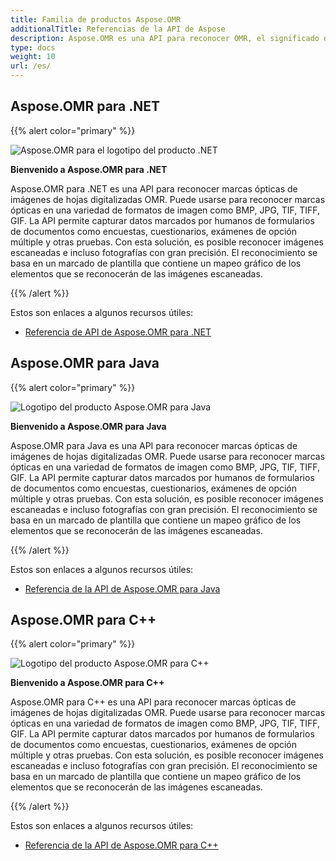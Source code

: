 ```yaml
---
title: Familia de productos Aspose.OMR
additionalTitle: Referencias de la API de Aspose
description: Aspose.OMR es una API para reconocer OMR, el significado de reconocimiento óptico de marcas, marcas ópticas de OMRSheet, que es una hoja de imágenes digitalizadas.
type: docs
weight: 10
url: /es/
---
```


## Aspose.OMR para .NET

{{% alert color="primary" %}} 

![Aspose.OMR para el logotipo del producto .NET](../logo_omr_net.svg)

**Bienvenido a Aspose.OMR para .NET**

Aspose.OMR para .NET es una API para reconocer marcas ópticas de imágenes de hojas digitalizadas OMR. Puede usarse para reconocer marcas ópticas en una variedad de formatos de imagen como BMP, JPG, TIF, TIFF, GIF. La API permite capturar datos marcados por humanos de formularios de documentos como encuestas, cuestionarios, exámenes de opción múltiple y otras pruebas. Con esta solución, es posible reconocer imágenes escaneadas e incluso fotografías con gran precisión. El reconocimiento se basa en un marcado de plantilla que contiene un mapeo gráfico de los elementos que se reconocerán de las imágenes escaneadas.

{{% /alert %}} 

Estos son enlaces a algunos recursos útiles:
- [Referencia de API de Aspose.OMR para .NET](/omr/es/net/)


## Aspose.OMR para Java

{{% alert color="primary" %}} 

![Logotipo del producto Aspose.OMR para Java](../logo_omr_java.svg)

**Bienvenido a Aspose.OMR para Java**

Aspose.OMR para Java es una API para reconocer marcas ópticas de imágenes de hojas digitalizadas OMR. Puede usarse para reconocer marcas ópticas en una variedad de formatos de imagen como BMP, JPG, TIF, TIFF, GIF. La API permite capturar datos marcados por humanos de formularios de documentos como encuestas, cuestionarios, exámenes de opción múltiple y otras pruebas. Con esta solución, es posible reconocer imágenes escaneadas e incluso fotografías con gran precisión. El reconocimiento se basa en un marcado de plantilla que contiene un mapeo gráfico de los elementos que se reconocerán de las imágenes escaneadas.

{{% /alert %}} 

Estos son enlaces a algunos recursos útiles:

- [Referencia de la API de Aspose.OMR para Java](/omr/java/)


## Aspose.OMR para C++

{{% alert color="primary" %}} 

![Logotipo del producto Aspose.OMR para C++](../logo_omr_cpp.svg)

**Bienvenido a Aspose.OMR para C++**

Aspose.OMR para C++ es una API para reconocer marcas ópticas de imágenes de hojas digitalizadas OMR. Puede usarse para reconocer marcas ópticas en una variedad de formatos de imagen como BMP, JPG, TIF, TIFF, GIF. La API permite capturar datos marcados por humanos de formularios de documentos como encuestas, cuestionarios, exámenes de opción múltiple y otras pruebas. Con esta solución, es posible reconocer imágenes escaneadas e incluso fotografías con gran precisión. El reconocimiento se basa en un marcado de plantilla que contiene un mapeo gráfico de los elementos que se reconocerán de las imágenes escaneadas.

{{% /alert %}} 

Estos son enlaces a algunos recursos útiles:

- [Referencia de la API de Aspose.OMR para C++](/omr/cpp/)